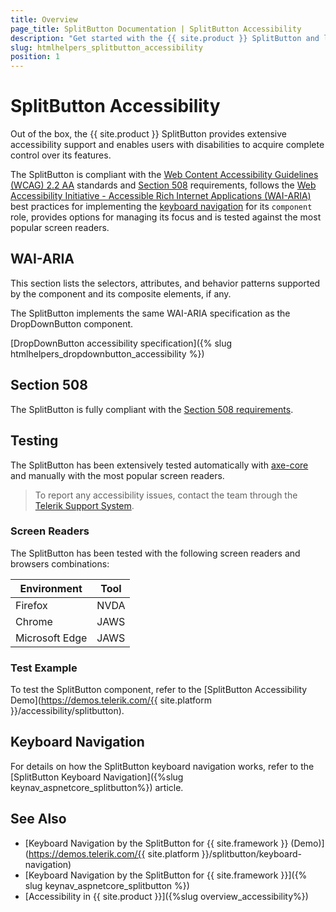 ```yaml
---
title: Overview
page_title: SplitButton Documentation | SplitButton Accessibility
description: "Get started with the {{ site.product }} SplitButton and learn about its accessibility support for WAI-ARIA, Section 508, and WCAG 2.2."
slug: htmlhelpers_splitbutton_accessibility
position: 1
---
```


# SplitButton Accessibility





Out of the box, the {{ site.product }} SplitButton provides extensive accessibility support and enables users with disabilities to acquire complete control over its features.


The SplitButton is compliant with the [Web Content Accessibility Guidelines (WCAG) 2.2 AA](https://www.w3.org/TR/WCAG22/) standards and [Section 508](https://www.section508.gov/) requirements, follows the [Web Accessibility Initiative - Accessible Rich Internet Applications (WAI-ARIA)](https://www.w3.org/WAI/ARIA/apg/) best practices for implementing the [keyboard navigation](#keyboard-navigation) for its `component` role, provides options for managing its focus and is tested against the most popular screen readers.

## WAI-ARIA


This section lists the selectors, attributes, and behavior patterns supported by the component and its composite elements, if any.


The SplitButton implements the same WAI-ARIA specification as the DropDownButton component.

[DropDownButton accessibility specification]({% slug htmlhelpers_dropdownbutton_accessibility %})

## Section 508


The SplitButton is fully compliant with the [Section 508 requirements](http://www.section508.gov/).

## Testing


The SplitButton has been extensively tested automatically with [axe-core](https://github.com/dequelabs/axe-core) and manually with the most popular screen readers.

> To report any accessibility issues, contact the team through the [Telerik Support System](https://www.telerik.com/account/support-center).

### Screen Readers


The SplitButton has been tested with the following screen readers and browsers combinations:

| Environment | Tool |
| ----------- | ---- |
| Firefox | NVDA |
| Chrome | JAWS |
| Microsoft Edge | JAWS |



### Test Example

To test the SplitButton component, refer to the [SplitButton Accessibility Demo](https://demos.telerik.com/{{ site.platform }}/accessibility/splitbutton).

## Keyboard Navigation

For details on how the SplitButton keyboard navigation works, refer to the [SplitButton Keyboard Navigation]({%slug keynav_aspnetcore_splitbutton%}) article.

## See Also

* [Keyboard Navigation by the SplitButton for {{ site.framework }} (Demo)](https://demos.telerik.com/{{ site.platform }}/splitbutton/keyboard-navigation)
* [Keyboard Navigation by the SplitButton for {{ site.framework }}]({% slug keynav_aspnetcore_splitbutton %})
* [Accessibility in {{ site.product }}]({%slug overview_accessibility%})